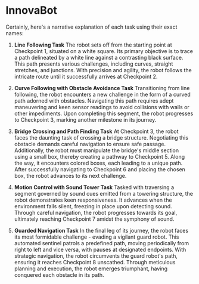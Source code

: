 # InnovaBot
Certainly, here's a narrative explanation of each task using their exact names:

1. **Line Following Task**
   The robot sets off from the starting point at Checkpoint 1, situated on a white square. Its primary objective is to trace a path delineated by a white line against a contrasting black surface. This path presents various challenges, including curves, straight stretches, and junctions. With precision and agility, the robot follows the intricate route until it successfully arrives at Checkpoint 2.

2. **Curve Following with Obstacle Avoidance Task**
   Transitioning from line following, the robot encounters a new challenge in the form of a curved path adorned with obstacles. Navigating this path requires adept maneuvering and keen sensor readings to avoid collisions with walls or other impediments. Upon completing this segment, the robot progresses to Checkpoint 3, marking another milestone in its journey.

3. **Bridge Crossing and Path Finding Task**
   At Checkpoint 3, the robot faces the daunting task of crossing a bridge structure. Negotiating this obstacle demands careful navigation to ensure safe passage. Additionally, the robot must manipulate the bridge's middle section using a small box, thereby creating a pathway to Checkpoint 5. Along the way, it encounters colored boxes, each leading to a unique path. After successfully navigating to Checkpoint 6 and placing the chosen box, the robot advances to its next challenge.

4. **Motion Control with Sound Tower Task**
   Tasked with traversing a segment governed by sound cues emitted from a towering structure, the robot demonstrates keen responsiveness. It advances when the environment falls silent, freezing in place upon detecting sound. Through careful navigation, the robot progresses towards its goal, ultimately reaching Checkpoint 7 amidst the symphony of sound.

5. **Guarded Navigation Task**
   In the final leg of its journey, the robot faces its most formidable challenge - evading a vigilant guard robot. This automated sentinel patrols a predefined path, moving periodically from right to left and vice versa, with pauses at designated endpoints. With strategic navigation, the robot circumvents the guard robot's path, ensuring it reaches Checkpoint 8 unscathed. Through meticulous planning and execution, the robot emerges triumphant, having conquered each obstacle in its path.
